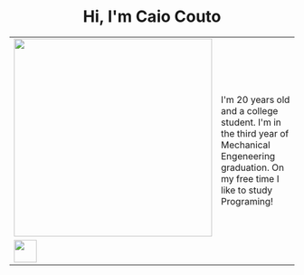 <html>
  <h1 align="center">Hi, I'm Caio Couto</h1>

<table align="center" cellspacing="0" cellpadding="0">
  <tbody>
    <tr><td>
      <a href="https://github.com/th3worst4?tab=repositories" target="_blank">
      <img width="350px" src="https://github-readme-stats.vercel.app/api/top-langs/?username=th3worst4&layout=compact&langs_couns=9&theme=dark&langs_count=6"></a>
    </td>
    <td rowspan='2' width='200px'>
      I'm 20 years old and a college student. I'm in the third year of Mechanical Engeneering graduation. On my free time I like to study Programing!
    </td></tr>
    <tr><td>
       <a href="https://www.linkedin.com/in/caio-silva-couto-98690221a/" target="_blank">
       <img class=".social-media" height="40em" src="https://img.shields.io/badge/LinkedIn-0077B5?style=for-the-badge&logo=linkedin&logoColor=white"></a>
    </td></tr>
  </tbody>
</table>
</html>
